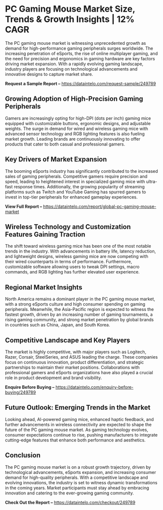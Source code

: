 # PC Gaming Mouse Market Size, Trends & Growth Insights | 12% CAGR

The PC gaming mouse market is witnessing unprecedented growth as demand for high-performance gaming peripherals surges worldwide. The increasing penetration of eSports, the rise of online multiplayer gaming, and the need for precision and ergonomics in gaming hardware are key factors driving market expansion. With a rapidly evolving gaming landscape, industry players are focusing on technological advancements and innovative designs to capture market share.

**Request a Sample Report –** https://dataintelo.com/request-sample/249789

## Growing Adoption of High-Precision Gaming Peripherals

Gamers are increasingly opting for high-DPI (dots per inch) gaming mice equipped with customizable buttons, ergonomic designs, and adjustable weights. The surge in demand for wired and wireless gaming mice with advanced sensor technology and RGB lighting features is also fueling market growth. Leading brands are continuously innovating to offer products that cater to both casual and professional gamers.

## Key Drivers of Market Expansion

The booming eSports industry has significantly contributed to the increased sales of gaming peripherals. Competitive gamers require precision and speed, leading to heightened interest in specialized gaming mice with ultra-fast response times. Additionally, the growing popularity of streaming platforms such as Twitch and YouTube Gaming has spurred gamers to invest in top-tier peripherals for enhanced gameplay experiences.

**View Full Report –** https://dataintelo.com/report/global-pc-gaming-mouse-market

## Wireless Technology and Customization Features Gaining Traction

The shift toward wireless gaming mice has been one of the most notable trends in the industry. With advancements in battery life, latency reduction, and lightweight designs, wireless gaming mice are now competing with their wired counterparts in terms of performance. Furthermore, customizable software allowing users to tweak DPI settings, macro commands, and RGB lighting has further elevated user experience.

## Regional Market Insights

North America remains a dominant player in the PC gaming mouse market, with a strong eSports culture and high consumer spending on gaming peripherals. Meanwhile, the Asia-Pacific region is expected to witness the fastest growth, driven by an increasing number of gaming tournaments, a rising gaming community, and strong market penetration by global brands in countries such as China, Japan, and South Korea.

## Competitive Landscape and Key Players

The market is highly competitive, with major players such as Logitech, Razer, Corsair, SteelSeries, and ASUS leading the charge. These companies focus on continuous innovation, product differentiation, and strategic partnerships to maintain their market positions. Collaborations with professional gamers and eSports organizations have also played a crucial role in product development and brand visibility.

**Enquire Before Buying –** https://dataintelo.com/enquiry-before-buying/249789

## Future Outlook: Emerging Trends in the Market

Looking ahead, AI-powered gaming mice, enhanced haptic feedback, and further advancements in wireless connectivity are expected to shape the future of the PC gaming mouse market. As gaming technology evolves, consumer expectations continue to rise, pushing manufacturers to integrate cutting-edge features that enhance both performance and aesthetics.

## Conclusion

The PC gaming mouse market is on a robust growth trajectory, driven by technological advancements, eSports expansion, and increasing consumer demand for high-quality peripherals. With a competitive landscape and evolving innovations, the industry is set to witness dynamic transformations in the coming years. Market participants must stay ahead by embracing innovation and catering to the ever-growing gaming community.

**Check Out the Report –** https://dataintelo.com/checkout/249789

